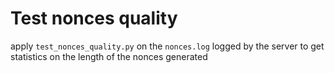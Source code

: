 # Test nonces quality

apply `test_nonces_quality.py` on the `nonces.log` logged by the server to get statistics on the length of the nonces generated
